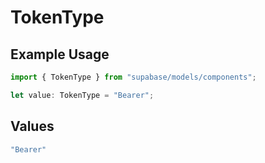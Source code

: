 # TokenType

## Example Usage

```typescript
import { TokenType } from "supabase/models/components";

let value: TokenType = "Bearer";
```

## Values

```typescript
"Bearer"
```